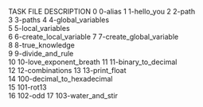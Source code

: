 TASK	FILE	DESCRIPTION
0	0-alias	
1	1-hello_you	
2	2-path	
3	3-paths	
4	4-global_variables	
5	5-local_variables	
6	6-create_local_variable	
7	7-create_global_variable	
8	8-true_knowledge	
9	9-divide_and_rule	
10	10-love_exponent_breath	
11	11-binary_to_decimal	
12	12-combinations	
13	13-print_float	
14	100-decimal_to_hexadecimal	
15	101-rot13	
16	102-odd	
17	103-water_and_stir
